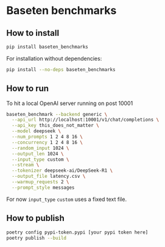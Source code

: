 # Baseten benchmarks

## How to install

```sh
pip install baseten_benchmarks
```

For installation without dependencies:

```sh
pip install --no-deps baseten_benchmarks
```

## How to run

To hit a local OpenAI server running on post 10001

```sh
baseten_benchmark --backend generic \
  --api_url http://localhost:10001/v1/chat/completions \
  --api_key this_does_not_matter \
  --model deepseek \
  --num_prompts 1 2 4 8 16 \
  --concurrency 1 2 4 8 16 \
  --random_input 1024 \
  --output_len 1024 \
  --input_type custom \
  --stream \
  --tokenizer deepseek-ai/DeepSeek-R1 \
  --output_file latency.csv \
  --warmup_requests 2 \
  --prompt_style messages
```

For now `input_type` `custom` uses a fixed text file.


## How to publish

```sh
poetry config pypi-token.pypi [your pypi token here]
poetry publish --build
```